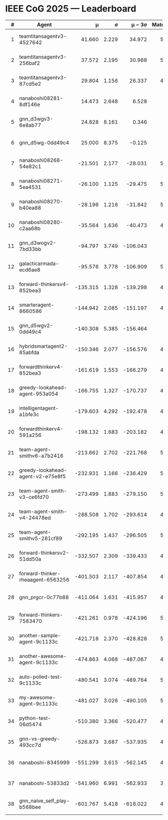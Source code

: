 # IEEE CoG 2025 — Leaderboard

| # | Agent | μ | σ | μ − 3σ | Matches | Updated |
|---:|---|---:|---:|---:|---:|---|
| 1 | teamtitansagentv3-4527642 | 41.660 | 2.229 | 34.972 | 5396 | 2025-08-30 00:05 |
| 2 | teamtitansagentv3-256baf2 | 37.572 | 2.195 | 30.988 | 5396 | 2025-08-30 00:05 |
| 3 | teamtitansagentv3-87cd5e2 | 29.804 | 1.156 | 26.337 | 4860 | 2025-08-30 00:05 |
| 4 | nanaboshi08281-8df146e | 14.473 | 2.648 | 6.528 | 206 | 2025-08-30 00:05 |
| 5 | gnn_d3wgv3-6e8ab77 | 24.828 | 8.161 | 0.346 | 118 | 2025-08-30 00:05 |
| 6 | gnn_d5wg-0dd49c4 | 25.000 | 8.375 | -0.125 | 100 | 2025-08-30 00:05 |
| 7 | nanaboshi08268-54e82c1 | -21.501 | 2.177 | -28.031 | 5120 | 2025-08-30 00:05 |
| 8 | nanaboshi08271-5ea4531 | -26.100 | 1.125 | -29.475 | 5378 | 2025-08-30 00:05 |
| 9 | nanaboshi08270-b40ea88 | -28.196 | 1.216 | -31.842 | 5260 | 2025-08-30 00:05 |
| 10 | nanaboshi08280-c2aa68b | -35.564 | 1.636 | -40.473 | 4898 | 2025-08-30 00:05 |
| 11 | gnn_d3wogv2-7bd33bb | -94.797 | 3.749 | -106.043 | 224 | 2025-08-30 00:05 |
| 12 | galacticarmada-ecd6ae8 | -95.576 | 3.778 | -106.909 | 5160 | 2025-08-30 00:05 |
| 13 | forward-thinkersv4-852bea3 | -135.315 | 1.328 | -139.298 | 4235 | 2025-08-30 00:05 |
| 14 | smarteragent-8660586 | -144.942 | 2.085 | -151.197 | 4151 | 2025-08-30 00:05 |
| 15 | gnn_d5wgv2-0dd49c4 | -140.308 | 5.385 | -156.464 | 180 | 2025-08-30 00:05 |
| 16 | hybridsmartagent2-85abfda | -150.346 | 2.077 | -156.576 | 4498 | 2025-08-30 00:05 |
| 17 | forwardthinkerv4-852bea3 | -161.619 | 1.553 | -166.279 | 4138 | 2025-08-30 00:05 |
| 18 | greedy-lookahead-agent-953a054 | -166.755 | 1.327 | -170.737 | 4850 | 2025-08-30 00:05 |
| 19 | intelligentagent-a1bfe3c | -179.603 | 4.292 | -192.478 | 4599 | 2025-08-30 00:05 |
| 20 | forwardthinkerv4-591a256 | -198.132 | 1.683 | -203.182 | 4537 | 2025-08-30 00:05 |
| 21 | team-agent-smithv6-a7b2416 | -213.662 | 2.702 | -221.768 | 5480 | 2025-08-30 00:05 |
| 22 | greedy-lookahead-agent-v2-e75e8f5 | -232.931 | 1.166 | -236.429 | 5042 | 2025-08-30 00:05 |
| 23 | team-agent-smith-v3-ce6fd70 | -273.499 | 1.883 | -279.150 | 5918 | 2025-08-30 00:05 |
| 24 | team-agent-smith-v4-24478ed | -288.508 | 1.702 | -293.614 | 4878 | 2025-08-30 00:05 |
| 25 | team-agent-smithv5-281cf89 | -292.195 | 1.437 | -296.505 | 5300 | 2025-08-30 00:05 |
| 26 | forward-thinkersv2-51dd50a | -332.507 | 2.309 | -339.433 | 4948 | 2025-08-30 00:05 |
| 27 | forward-thinker-rheaagent-6563256 | -401.503 | 2.117 | -407.854 | 4388 | 2025-08-30 00:05 |
| 28 | gnn_prgcr-0c77b88 | -411.064 | 1.631 | -415.957 | 4890 | 2025-08-30 00:05 |
| 29 | forward-thinkers-7583470 | -421.261 | 0.978 | -424.196 | 5380 | 2025-08-30 00:05 |
| 30 | another-sample-agent-9c1133c | -421.718 | 2.370 | -428.828 | 5400 | 2025-08-30 00:05 |
| 31 | another-awesome-agent-9c1133c | -474.863 | 4.068 | -487.067 | 4900 | 2025-08-30 00:05 |
| 32 | auto-polled-test-9c1133c | -480.541 | 3.074 | -489.764 | 5180 | 2025-08-30 00:05 |
| 33 | my-awesome-agent-9c1133c | -481.027 | 3.026 | -490.105 | 5460 | 2025-08-30 00:05 |
| 34 | python-test-06d5474 | -510.380 | 3.366 | -520.477 | 4480 | 2025-08-30 00:05 |
| 35 | gnn-vs-greedy-493cc7d | -526.873 | 3.687 | -537.935 | 4080 | 2025-08-30 00:05 |
| 36 | nanaboshi-8345999 | -551.299 | 3.615 | -562.145 | 4470 | 2025-08-30 00:05 |
| 37 | nanaboshi-53833d2 | -541.960 | 6.991 | -562.933 | 3860 | 2025-08-30 00:05 |
| 38 | gnn_naive_self_play-b568bee | -601.767 | 5.418 | -618.022 | 4460 | 2025-08-30 00:05 |
